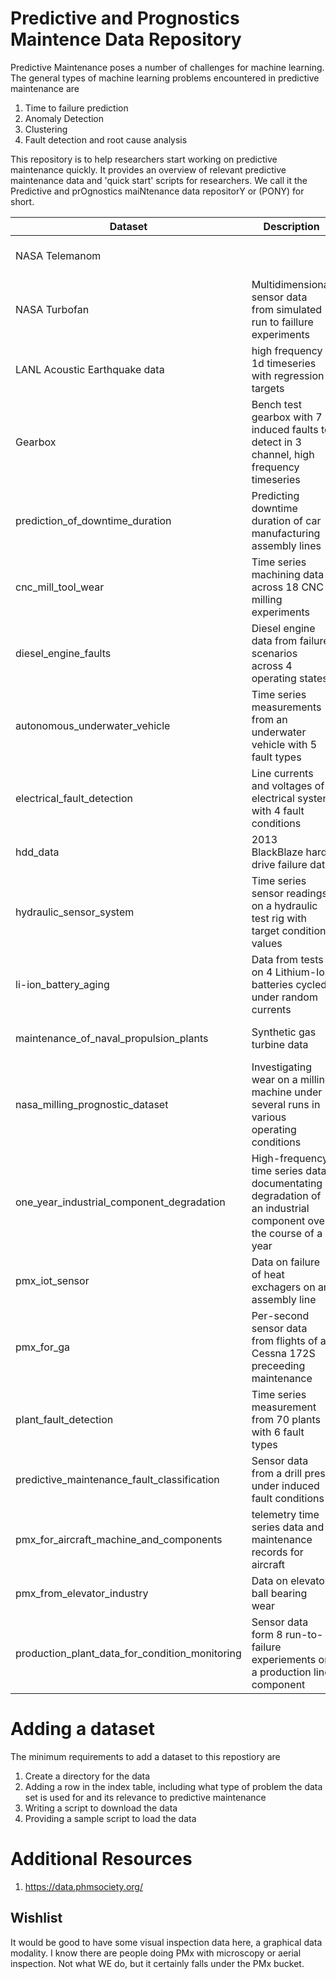 # Predictive and Prognostics Maintence Data Repository 

Predictive Maintenance poses a number of challenges for machine learning. The general types of machine learning problems encountered in predictive maintenance are
1. Time to failure prediction
2. Anomaly Detection
3. Clustering
4. Fault detection and root cause analysis

This repository is to help researchers start working on predictive maintenance quickly. It provides an overview of relevant predictive maintenance data and 'quick start' scripts for researchers. We call it the Predictive and prOgnostics maiNtenance data repositorY or (PONY) for short.

| **Dataset**  | **Description**  | **Problems**  | **Location**  | **Existing Benchmark**  |
|--------------|------------------|---------------|---------------|-------------------|
| NASA Telemanom  |   | Supervised Anomaly Detection  |  https://s3-us-west-2.amazonaws.com/telemanom/data.zip | https://github.com/khundman/telemanom   |
| NASA Turbofan  | Multidimensional sensor data from simulated run to faillure experiments   | TIme to event prediction  | Not currently online, copy available from CMU team or the authors on request  |   |
| LANL Acoustic Earthquake data   | high frequency 1d timeseries with regression targets  | Time to event prediction  | www.kaggle.com/competitions/LANL-Earthquake-Prediction  |   |
| Gearbox   | Bench test gearbox with 7 induced faults to detect in 3 channel, high frequency timeseries | Fault Detection  | https://c3.ndc.nasa.gov/dashlink/resources/997/  |   |
| prediction_of_downtime_duration | Predicting downtime duration of car manufacturing assembly lines | Time to event prediction | https://github.com/aayanmaity/Predicting-the-downtime-duration-of-a-factory |  |
| cnc_mill_tool_wear | Time series machining data across 18 CNC milling experiments | Fault Detection | https://www.kaggle.com/datasets/shasun/tool-wear-detection-in-cnc-mill |  |
| diesel_engine_faults | Diesel engine data from failure scenarios across 4 operating states | Fault Detection | https://data.mendeley.com/datasets/k22zxz29kr/1 |  |
| autonomous_underwater_vehicle | Time series measurements from an underwater vehicle with 5 fault types | Fault Detection | https://data.mendeley.com/datasets/7rp2pmr6mx/1 |  |
| electrical_fault_detection | Line currents and voltages of electrical system with 4 fault conditions | Fault Detection and Classification | https://www.kaggle.com/datasets/esathyaprakash/electrical-fault-detection-and-classification |  |
| hdd_data | 2013 BlackBlaze hard drive failure data | Time to failure prediction | https://www.backblaze.com/b2/hard-drive-test-data.html |  |
| hydraulic_sensor_system | Time series sensor readings on a hydraulic test rig with target condition values | Fault Detection and Classification | https://archive.ics.uci.edu/ml/datasets/Condition+monitoring+of+hydraulic+systems# |  |
| li-ion_battery_aging | Data from tests on 4 Lithium-Ion batteries cycled under random currents | Time to failure prediction | https://github.com/VaibhavBhujade/RUL-of-Lithium-Ion-Battery/tree/main/CSVs |  |
| maintenance_of_naval_propulsion_plants | Synthetic gas turbine data | Time to failure prediction | https://archive.ics.uci.edu/ml/datasets/Condition+Based+Maintenance+of+Naval+Propulsion+Plants |  |
| nasa_milling_prognostic_dataset | Investigating wear on a milling machine under several runs in various operating conditions | Fault Detection | https://www.kaggle.com/datasets/vinayak123tyagi/milling-data-set-prognostic-data |  |
| one_year_industrial_component_degradation | High-frequency time series data documentating degradation of an industrial component over the course of a year | Time to failure prediction | https://www.kaggle.com/datasets/inIT-OWL/one-year-industrial-component-degradation |  |
| pmx_iot_sensor | Data on failure of heat exchagers on an assembly line | Time to failure prediction | https://github.com/shikhilnangia/iotsensor/blob/master/iot_sensor_dataset.csv |  |
| pmx_for_ga | Per-second sensor data from flights of a Cessna 172S preceeding maintenance | Time to failure prediction | https://www.kaggle.com/datasets/hooong/ngafid-mc-20210917 |  |
| plant_fault_detection | Time series measurement from 70 plants with 6 fault types | Fault detection | https://github.com/robot007/PHM15 |  |
| predictive_maintenance_fault_classification | Sensor data from a drill press under induced fault conditions | Fault detection and classification | https://github.com/nagdevAmruthnath/Predictive-Maintenance |  |
| pmx_for_aircraft_machine_and_components | telemetry time series data and maintenance records for aircraft | Time to failure prediction | https://www.kaggle.com/datasets/arnabbiswas1/microsoft-azure-predictive-maintenance |  |
| pmx_from_elevator_industry | Data on elevator ball bearing wear | Time to failure prediction | https://zenodo.org/record/3653909#.YsmqoC8Rrys |  |
| production_plant_data_for_condition_monitoring | Sensor data form 8 run-to-failure experiements on a production line component | Time to failure prediction | https://www.kaggle.com/datasets/inIT-OWL/production-plant-data-for-condition-monitoring |  |


# Adding a dataset
The minimum requirements to add a dataset to this repostiory are
1. Create a directory for the data
2. Adding a row in the index table, including what type of problem the data set is used for and its relevance to predictive maintenance
3. Writing a script to download the data
4. Providing a sample script to load the data

# Additional Resources
1. https://data.phmsociety.org/

## Wishlist
It would be good to have some visual inspection data here, a graphical
data modality. I know there are people doing PMx with microscopy or
aerial inspection. Not what WE do, but it certainly falls under the PMx
bucket.
